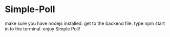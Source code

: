 # Simple-Poll
make sure you have nodejs installed.
get to the backend file.
type npm start in to the terminal.
enjoy Simple Poll!

